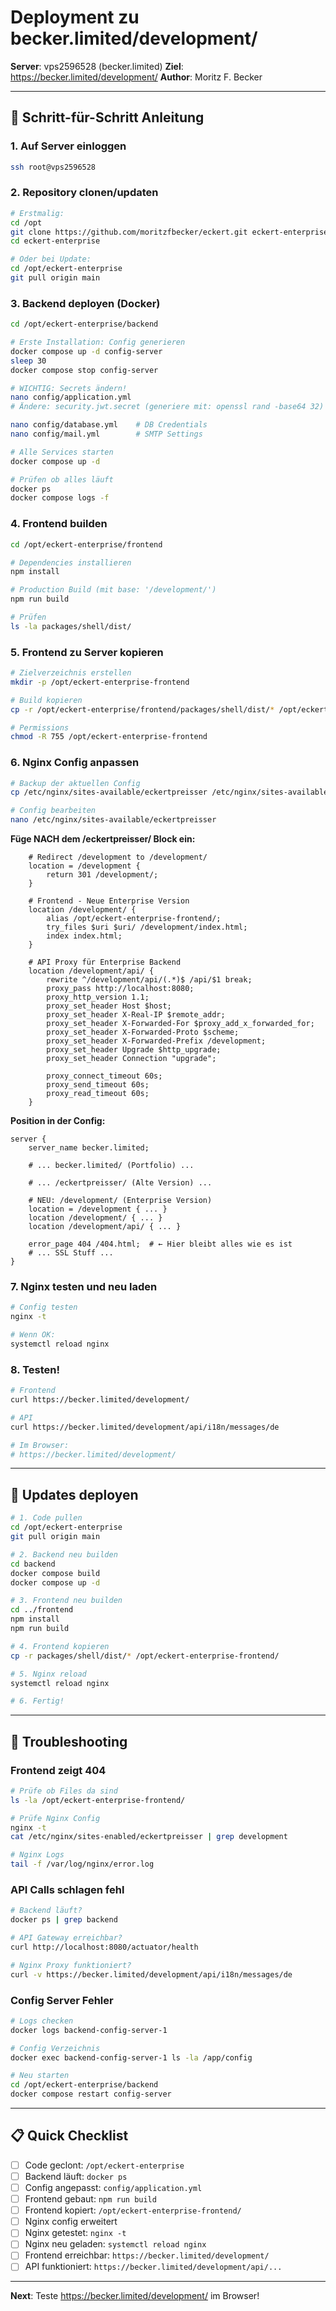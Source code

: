 # Deployment zu becker.limited/development/

**Server**: vps2596528 (becker.limited)
**Ziel**: https://becker.limited/development/
**Author**: Moritz F. Becker

---

## 🚀 Schritt-für-Schritt Anleitung

### 1. Auf Server einloggen

```bash
ssh root@vps2596528
```

### 2. Repository clonen/updaten

```bash
# Erstmalig:
cd /opt
git clone https://github.com/moritzfbecker/eckert.git eckert-enterprise
cd eckert-enterprise

# Oder bei Update:
cd /opt/eckert-enterprise
git pull origin main
```

### 3. Backend deployen (Docker)

```bash
cd /opt/eckert-enterprise/backend

# Erste Installation: Config generieren
docker compose up -d config-server
sleep 30
docker compose stop config-server

# WICHTIG: Secrets ändern!
nano config/application.yml
# Ändere: security.jwt.secret (generiere mit: openssl rand -base64 32)

nano config/database.yml    # DB Credentials
nano config/mail.yml        # SMTP Settings

# Alle Services starten
docker compose up -d

# Prüfen ob alles läuft
docker ps
docker compose logs -f
```

### 4. Frontend builden

```bash
cd /opt/eckert-enterprise/frontend

# Dependencies installieren
npm install

# Production Build (mit base: '/development/')
npm run build

# Prüfen
ls -la packages/shell/dist/
```

### 5. Frontend zu Server kopieren

```bash
# Zielverzeichnis erstellen
mkdir -p /opt/eckert-enterprise-frontend

# Build kopieren
cp -r /opt/eckert-enterprise/frontend/packages/shell/dist/* /opt/eckert-enterprise-frontend/

# Permissions
chmod -R 755 /opt/eckert-enterprise-frontend
```

### 6. Nginx Config anpassen

```bash
# Backup der aktuellen Config
cp /etc/nginx/sites-available/eckertpreisser /etc/nginx/sites-available/eckertpreisser.backup

# Config bearbeiten
nano /etc/nginx/sites-available/eckertpreisser
```

**Füge NACH dem /eckertpreisser/ Block ein:**

```nginx
    # Redirect /development to /development/
    location = /development {
        return 301 /development/;
    }

    # Frontend - Neue Enterprise Version
    location /development/ {
        alias /opt/eckert-enterprise-frontend/;
        try_files $uri $uri/ /development/index.html;
        index index.html;
    }

    # API Proxy für Enterprise Backend
    location /development/api/ {
        rewrite ^/development/api/(.*)$ /api/$1 break;
        proxy_pass http://localhost:8080;
        proxy_http_version 1.1;
        proxy_set_header Host $host;
        proxy_set_header X-Real-IP $remote_addr;
        proxy_set_header X-Forwarded-For $proxy_add_x_forwarded_for;
        proxy_set_header X-Forwarded-Proto $scheme;
        proxy_set_header X-Forwarded-Prefix /development;
        proxy_set_header Upgrade $http_upgrade;
        proxy_set_header Connection "upgrade";

        proxy_connect_timeout 60s;
        proxy_send_timeout 60s;
        proxy_read_timeout 60s;
    }
```

**Position in der Config:**
```nginx
server {
    server_name becker.limited;

    # ... becker.limited/ (Portfolio) ...

    # ... /eckertpreisser/ (Alte Version) ...

    # NEU: /development/ (Enterprise Version)
    location = /development { ... }
    location /development/ { ... }
    location /development/api/ { ... }

    error_page 404 /404.html;  # ← Hier bleibt alles wie es ist
    # ... SSL Stuff ...
}
```

### 7. Nginx testen und neu laden

```bash
# Config testen
nginx -t

# Wenn OK:
systemctl reload nginx
```

### 8. Testen!

```bash
# Frontend
curl https://becker.limited/development/

# API
curl https://becker.limited/development/api/i18n/messages/de

# Im Browser:
# https://becker.limited/development/
```

---

## 🔄 Updates deployen

```bash
# 1. Code pullen
cd /opt/eckert-enterprise
git pull origin main

# 2. Backend neu builden
cd backend
docker compose build
docker compose up -d

# 3. Frontend neu builden
cd ../frontend
npm install
npm run build

# 4. Frontend kopieren
cp -r packages/shell/dist/* /opt/eckert-enterprise-frontend/

# 5. Nginx reload
systemctl reload nginx

# 6. Fertig!
```

---

## 🐛 Troubleshooting

### Frontend zeigt 404
```bash
# Prüfe ob Files da sind
ls -la /opt/eckert-enterprise-frontend/

# Prüfe Nginx Config
nginx -t
cat /etc/nginx/sites-enabled/eckertpreisser | grep development

# Nginx Logs
tail -f /var/log/nginx/error.log
```

### API Calls schlagen fehl
```bash
# Backend läuft?
docker ps | grep backend

# API Gateway erreichbar?
curl http://localhost:8080/actuator/health

# Nginx Proxy funktioniert?
curl -v https://becker.limited/development/api/i18n/messages/de
```

### Config Server Fehler
```bash
# Logs checken
docker logs backend-config-server-1

# Config Verzeichnis
docker exec backend-config-server-1 ls -la /app/config

# Neu starten
cd /opt/eckert-enterprise/backend
docker compose restart config-server
```

---

## 📋 Quick Checklist

- [ ] Code geclont: `/opt/eckert-enterprise`
- [ ] Backend läuft: `docker ps`
- [ ] Config angepasst: `config/application.yml`
- [ ] Frontend gebaut: `npm run build`
- [ ] Frontend kopiert: `/opt/eckert-enterprise-frontend/`
- [ ] Nginx config erweitert
- [ ] Nginx getestet: `nginx -t`
- [ ] Nginx neu geladen: `systemctl reload nginx`
- [ ] Frontend erreichbar: `https://becker.limited/development/`
- [ ] API funktioniert: `https://becker.limited/development/api/...`

---

**Next**: Teste https://becker.limited/development/ im Browser!
